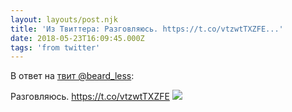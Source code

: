 ```yaml
---
layout: layouts/post.njk
title: 'Из Твиттера: Разговляюсь. https://t.co/vtzwtTXZFE...'
date: 2018-05-23T16:09:45.000Z
tags: 'from twitter'
---
```

В ответ на [твит @beard_less](https://twitter.com/_/status/999320761318936576):

Разговляюсь. https://t.co/vtzwtTXZFE
  <img src="https://pbs.twimg.com/media/Dd5NlKgVwAEkC2R.jpg" />
